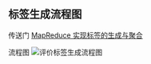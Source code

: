 ## 标签生成流程图

传送门
[MapReduce 实现标签的生成与聚合](https://www.cnblogs.com/share23/p/9963545.html)

流程图
![评价标签生成流程图](https://img2018.cnblogs.com/blog/1473345/201811/1473345-20181115184653610-555137756.png)